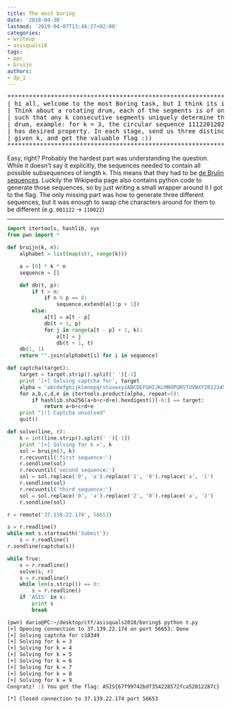 ```yaml
---
title: The most boring
date: '2018-04-30'
lastmod: '2019-04-07T13:46:27+02:00'
categories:
- writeup
- asisquals18
tags:
- ppc
- bruijn
authors:
- dp_1
---
```


<pre>
*******************************************************************************
| hi all, welcome to the most Boring task, but I think its interesting for all|
| Think about a rotating drum, each of the segments is of one of three types, |
| such that any k consecutive segments uniquely determine the position of the |
| drum, example: for k = 3, the circular sequence 111220120210110200100022212 |
| has desired property. In each stage, send us three distinct sequences with  |
| given k, and get the valuable flag :))                                      |
*******************************************************************************
</pre>

Easy, right? Probably the hardest part was understanding the question. While it doesn't say it explicitly, the sequences needed to contain all possible subsequences of length `k`. This means that they had to be [de Bruijn sequences](https://en.wikipedia.org/wiki/De_Bruijn_sequence). Luckily the Wikipedia page also contains python code to generate those sequences, so by just writing a small wrapper around it I got to the flag.
The only missing part was how to generate three different sequences, but it was enough to swap che characters around for them to be different (e.g. `001122` -> `110022`)

---

```python
import itertools, hashlib, sys
from pwn import *

def bruijn(k, n):
	alphabet = list(map(str, range(k)))

	a = [0] * k * n
	sequence = []

	def db(t, p):
		if t > n:
			if n % p == 0:
				sequence.extend(a[1:p + 1])
		else:
			a[t] = a[t - p]
			db(t + 1, p)
			for j in range(a[t - p] + 1, k):
				a[t] = j
				db(t + 1, t)
	db(1, 1)
	return "".join(alphabet[i] for i in sequence)

def captcha(target):
	target = target.strip().split(' ')[-1]
	print '[+] Solving captcha for', target
	alpha = 'abcdefghijklmnopqrstuvwxyzABCDEFGHIJKLMNOPQRSTUVWXYZ0123456789'
	for a,b,c,d,e in itertools.product(alpha, repeat=5):
		if hashlib.sha256(a+b+c+d+e).hexdigest()[-6:] == target:
			return a+b+c+d+e
	print "[!] Captcha unsolved"
	quit()

def solve(line, r):
	k = int(line.strip().split(' ')[-1])
	print '[+] Solving for k =', k
	sol = bruijn(3, k)
	r.recvuntil('first sequence:')
	r.sendline(sol)
	r.recvuntil('second sequence:')
	sol = sol.replace('0', 'a').replace('1', '0').replace('a', '1')
	r.sendline(sol)
	r.recvuntil('third sequence:')
	sol = sol.replace('0', 'a').replace('2', '0').replace('a', '2')
	r.sendline(sol)

r = remote('37.139.22.174', 56653)

s = r.readline()
while not s.startswith('Submit'):
	s = r.readline()
r.sendline(captcha(s))

while True:
	s = r.readline()
	solve(s, r)
	s = r.readline()
	while len(s.strip()) == 0:
		s = r.readline()
	if 'ASIS' in s:
		print s
		break

```

```bash
(pwn) dario@PC:~/desktop/ctf/asisquals2018/boring$ python t.py
[+] Opening connection to 37.139.22.174 on port 56653: Done
[+] Solving captcha for c18349
[+] Solving for k = 3
[+] Solving for k = 4
[+] Solving for k = 5
[+] Solving for k = 6
[+] Solving for k = 7
[+] Solving for k = 8
[+] Solving for k = 9
Congratz! :) You got the flag: ASIS{67f99742bdf354228572fca52012287c}

[*] Closed connection to 37.139.22.174 port 56653
```
